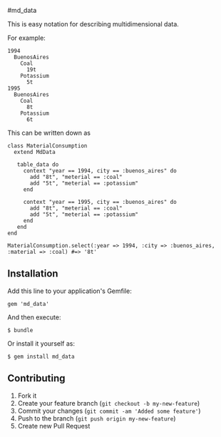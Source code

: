 #md_data

This is easy notation for describing multidimensional data.

For example:

```
1994      
  BuenosAires
    Coal
      19t
    Potassium
      5t
1995 
  BuenosAires
    Coal  
      8t
    Potassium
      6t
```

This can be written down as
```
class MaterialConsumption
  extend MdData

   table_data do
     context "year == 1994, city == :buenos_aires" do
       add "8t", "meterial == :coal"
       add "5t", "meterial == :potassium"
     end

     context "year == 1995, city == :buenos_aires" do
       add "8t", "meterial == :coal"
       add "5t", "meterial == :potassium"
     end
   end
end

MaterialConsumption.select(:year => 1994, :city => :buenos_aires, :material => :coal) #=> '8t'
```

## Installation

Add this line to your application's Gemfile:

    gem 'md_data'

And then execute:

    $ bundle

Or install it yourself as:

    $ gem install md_data

## Contributing

1. Fork it
2. Create your feature branch (`git checkout -b my-new-feature`)
3. Commit your changes (`git commit -am 'Added some feature'`)
4. Push to the branch (`git push origin my-new-feature`)
5. Create new Pull Request
